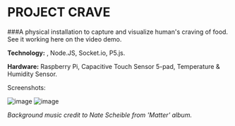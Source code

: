 # PROJECT CRAVE

###A physical installation to capture and visualize human's craving of food. 
See it working here on the video demo.

**Technology:** , Node.JS, Socket.io, P5.js.

**Hardware:** Raspberry Pi, Capacitive Touch Sensor 5-pad, Temperature & Humidity Sensor.

Screenshots:

![image](https://github.com/umisyam/IOT_Fall2015/raw/master/Midterm/Project_CRAVE/screenshot/1.png)
![image](https://github.com/umisyam/IOT_Fall2015/raw/master/Midterm/Project_CRAVE/screenshot/2.png)

*Background music credit to Nate Scheible from 'Matter' album.*